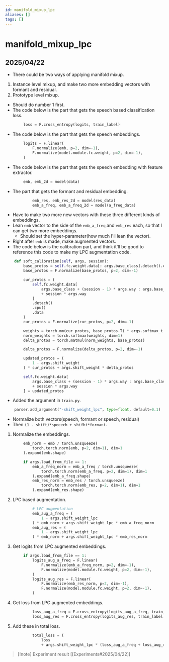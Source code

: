 ```yaml
---
id: manifold_mixup_lpc
aliases: []
tags: []
---
```


# manifold_mixup_lpc

## 2025/04/22
- There could be two ways of applying manifold mixup.
1. Instance level mixup, and make two more embedding vectors with formant and residual.
2. Prototype level mixup.
- Should do number 1 first.
- The code below is the part that gets the speech based classification loss.
```python helper.py base_train
        loss = F.cross_entropy(logits, train_label)
```
- The code below is the part that gets the speech embeddings.
```python helper.py base_train
        logits = F.linear(
            F.normalize(emb, p=2, dim=-1),
            F.normalize(model.module.fc.weight, p=2, dim=-1),
        )
```
- The code below is the part that gets the speech embedding with feature extractor.
```python base_train
        emb, emb_2d = model(data)
```
- The part that gets the formant and residual embedding.
```python helper.py base_train
            emb_res, emb_res_2d = model(res_data)
            emb_a_freq, emb_a_freq_2d = model(a_freq_data)
```
- Have to make two more new vectors with these three different kinds of embeddings.
- Lean `emb` vector to the side of the `emb_a_freq` and `emb_res` each, so that I can get two more embeddings.
  - Should set the hyper-parameter(how much I'll lean the vector).
- Right after `emb` is made, make augmented vectors.
- The code below is the calibration part, and think it'll be good to reference this code to make 
  my LPC augmentation code.
```python Network.py soft_calibration
    def soft_calibration(self, args, session):
        base_protos = self.fc.weight.data[: args.base_class].detach().cpu().data
        base_protos = F.normalize(base_protos, p=2, dim=-1)

        cur_protos = (
            self.fc.weight.data[
                args.base_class + (session - 1) * args.way : args.base_class
                + session * args.way
            ]
            .detach()
            .cpu()
            .data
        )
        cur_protos = F.normalize(cur_protos, p=2, dim=-1)

        weights = torch.mm(cur_protos, base_protos.T) * args.softmax_t
        norm_weights = torch.softmax(weights, dim=1)
        delta_protos = torch.matmul(norm_weights, base_protos)

        delta_protos = F.normalize(delta_protos, p=2, dim=-1)

        updated_protos = (
            1 - args.shift_weight
        ) * cur_protos + args.shift_weight * delta_protos

        self.fc.weight.data[
            args.base_class + (session - 1) * args.way : args.base_class
            + session * args.way
        ] = updated_protos
```
- Added the argument in `train.py`.
```python train.py
    parser.add_argument("-shift_weight_lpc", type=float, default=0.1)
```
- Normalize both vectors(speech, formant or speech, residual)
- Then `(1 - shift)*speeech + shifht*formant`.

1. Normalize the embeddings.
```python helper.py base_train
        emb_norm = emb / torch.unsqueeze(
            torch.torch.norm(emb, p=2, dim=1), dim=1
        ).expand(emb.shape)

        if args.load_from_file == 1:
            emb_a_freq_norm = emb_a_freq / torch.unsqueeze(
                torch.torch.norm(emb_a_freq, p=2, dim=1), dim=1
            ).expand(emb_a_freq.shape)
            emb_res_norm = emb_res / torch.unsqueeze(
                torch.torch.norm(emb_res, p=2, dim=1), dim=1
            ).expand(emb_res.shape)
```
2. LPC based augmentation.
```python helper.py base_train
            # LPC augmentation
            emb_aug_a_freq = (
                1 - args.shift_weight_lpc
            ) * emb_norm + args.shift_weight_lpc * emb_a_freq_norm
            emb_aug_res = (
                1 - args.shift_weight_lpc
            ) * emb_norm + args.shift_weight_lpc * emb_res_norm
```
3. Get logits from LPC augmented embeddings.
```python helper.py base_tarin
        if args.load_from_file == 1:
            logits_aug_a_freq = F.linear(
                F.normalize(emb_a_freq_norm, p=2, dim=-1),
                F.normalize(model.module.fc.weight, p=2, dim=-1),
            )
            logits_aug_res = F.linear(
                F.normalize(emb_res_norm, p=2, dim=-1),
                F.normalize(model.module.fc.weight, p=2, dim=-1),
            )
```
4. Get loss from LPC augmented embeddings.
```python helper.py base_train
            loss_aug_a_freq = F.cross_entropy(logits_aug_a_freq, train_label)
            loss_aug_res = F.cross_entropy(logits_aug_res, train_label)
```
5. Add these in total loss.
```python helper.py base_train
            total_loss = (
                loss
                + args.shift_weight_lpc * (loss_aug_a_freq + loss_aug_res)
```
> [!note] Experiment result
> [[Experiments#2025/04/22]]
